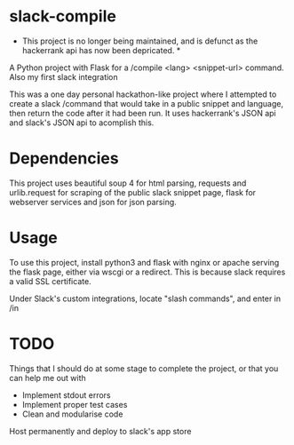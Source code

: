 # slack-compile

* This project is no longer being maintained, and is defunct as the hackerrank api has now been depricated. *

A Python project with Flask for a /compile &lt;lang>  &lt;snippet-url> command. Also my first slack integration


This was a one day personal hackathon-like project where I attempted to create a slack /command that would take in a public snippet and language, then return the code after it had been run. It uses hackerrank's JSON api and slack's JSON api to acomplish this.

# Dependencies

This project uses beautiful soup 4 for html parsing, requests and urlib.request for scraping of the public slack snippet page, flask for webserver services and json for json parsing.


# Usage

To use this project, install python3 and flask with nginx or apache serving the flask page, either via wscgi or a redirect. This is because slack requires a valid SSL certificate.


Under Slack's custom integrations, locate "slash commands", and enter in <yoururl>/in


# TODO

Things that I should do at some stage to complete the project, or that you can help me out with

 - Implement stdout errors
 - Implement proper test cases
 - Clean and modularise code

Host permanently and deploy to slack's app store
